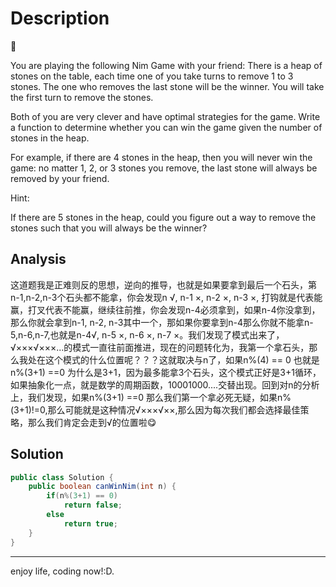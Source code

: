 # Description
:star2:

You are playing the following Nim Game with your friend: There is a heap of stones on the table, each time one of you take turns to remove 1 to 3 stones. The one who removes the last stone will be the winner. You will take the first turn to remove the stones.

Both of you are very clever and have optimal strategies for the game. Write a function to determine whether you can win the game given the number of stones in the heap.

For example, if there are 4 stones in the heap, then you will never win the game: no matter 1, 2, or 3 stones you remove, the last stone will always be removed by your friend.

Hint:

If there are 5 stones in the heap, could you figure out a way to remove the stones such that you will always be the winner?

## Analysis
这道题我是正难则反的思想，逆向的推导，也就是如果要拿到最后一个石头，第n-1,n-2,n-3个石头都不能拿，你会发现n √, n-1 ×, n-2 ×, n-3 ×, 打钩就是代表能赢，打叉代表不能赢，继续往前推，你会发现n-4必须拿到，如果n-4你没拿到，那么你就会拿到n-1, n-2, n-3其中一个，那如果你要拿到n-4那么你就不能拿n-5,n-6,n-7,也就是n-4√, n-5 ×, n-6 ×, n-7 ×。我们发现了模式出来了，√×××√×××...的模式一直往前面推进，现在的问题转化为，我第一个拿石头，那么我处在这个模式的什么位置呢？？？这就取决与n了，如果n%(4) == 0 也就是 n%(3+1) ==0 为什么是3+1，因为最多能拿3个石头，这个模式正好是3+1循环，如果抽象化一点，就是数学的周期函数，10001000....交替出现。回到对n的分析上，我们发现，如果n%(3+1) ==0 那么我们第一个拿必死无疑，如果n%(3+1)!=0,那么可能就是这种情况√×××√××,那么因为每次我们都会选择最佳策略，那么我们肯定会走到√的位置啦:yum:

## Solution
```java
public class Solution {
    public boolean canWinNim(int n) {
        if(n%(3+1) == 0)
            return false;
        else
            return true;
    }
}
```

***
enjoy life, coding now!:D.